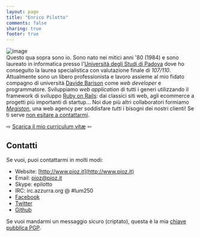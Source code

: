 ```yaml
---
layout: page
title: "Enrico Pilotto"
comments: false
sharing: true
footer: true
---
```


![image](http://www.gravatar.com/avatar/e55bf20cb49ffc2c42d7ddc4435247e5?s=200)  
Questo qua sopra sono io. Sono nato nei mitici anni '80 (1984) e sono laureato in informatica presso l'[Università degli Studi di Padova](http://www.math.unipd.it/) dove ho conseguito la laurea specialistica con valutazione finale di _107/110_.  
Attualmente sono un libero professionista e lavoro assieme al mio fidato compagno di università [Davide Barison](http://barison.org/) come _web developer_ e programmatore. Sviluppiamo _web application_ di tutti i generi utilizzando il framework di sviluppo [Ruby on Rails](http://rubyonrails.org/): dai classici siti web, agli ecommerce a progetti più importanti di startup... Noi due più altri collaboratori  formiamo *[Megiston](http://www.megiston.it)*, una web agency per soddisfare *tutti* i bisogni dei nostri clienti! Se ti serve [non esitare a contattarmi](mailto:pioz@pioz.it).  

⇨ [Scarica il mio curriculum vitæ](http://www.pioz.it/download/curriculum_epilotto_it.pdf) ⇦

## Contatti

Se vuoi, puoi contattarmi in molti modi:

- Website: [http://www.pioz.it](http://www.pioz.it)
- Email: [pioz@pioz.it](mailto:pioz@pioz.it)
- Skype: epilotto
- IRC: irc.azzurra.org @ #lum250
- [Facebook](http://www.facebook.com/epilotto)
- [Twitter](http://twitter.com/pioz)
- [Github](https://github.com/pioz)

Se vuoi mandarmi un messaggio sicuro (criptato), questa è la mia [chiave pubblica PGP](http://keyserver.linux.it/pks/lookup?op=get&search=0xC90A3577).
